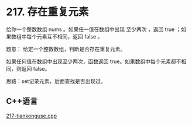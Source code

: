# 217. 存在重复元素 

给你一个整数数组 nums 。如果任一值在数组中出现 至少两次 ，返回 true ；如果数组中每个元素互不相同，返回 false 。


题意： 给定一个整数数组，判断是否存在重复元素。  


如果任何值在数组中出现至少两次，函数返回 true。如果数组中每个元素都不相同，则返回 false。  


思路：set记录元素，后面查找是否出现过。  


## C++语言  

[217-tiankonguse.cpp](./217-tiankonguse.cpp)





